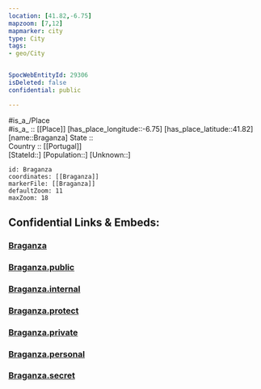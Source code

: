 ```yaml
---
location: [41.82,-6.75] 
mapzoom: [7,12] 
mapmarker: city 
type: City
tags:
- geo/City


SpocWebEntityId: 29306
isDeleted: false
confidential: public

---
```

#is_a_/Place  
#is_a_ :: [[Place]] 
[has_place_longitude::-6.75] 
[has_place_latitude::41.82] 
[name::Braganza] 
State ::  
Country :: [[Portugal]]  
[StateId::] 
[Population::] 
[Unknown::] 


```leaflet
id: Braganza
coordinates: [[Braganza]] 
markerFile: [[Braganza]] 
defaultZoom: 11 
maxZoom: 18
```


## Confidential Links & Embeds: 

### [Braganza](/_Standards/Earth/Continent/Europe/Europe~South/Portugal/Districts~Portugal/Bragança/City/Braganza.md) 

### [Braganza.public](/_public/Earth/Continent/Europe/Europe~South/Portugal/Districts~Portugal/Bragança/City/Braganza.public.md) 

### [Braganza.internal](/_internal/Earth/Continent/Europe/Europe~South/Portugal/Districts~Portugal/Bragança/City/Braganza.internal.md) 

### [Braganza.protect](/_protect/Earth/Continent/Europe/Europe~South/Portugal/Districts~Portugal/Bragança/City/Braganza.protect.md) 

### [Braganza.private](/_private/Earth/Continent/Europe/Europe~South/Portugal/Districts~Portugal/Bragança/City/Braganza.private.md) 

### [Braganza.personal](/_personal/Earth/Continent/Europe/Europe~South/Portugal/Districts~Portugal/Bragança/City/Braganza.personal.md) 

### [Braganza.secret](/_secret/Earth/Continent/Europe/Europe~South/Portugal/Districts~Portugal/Bragança/City/Braganza.secret.md)

